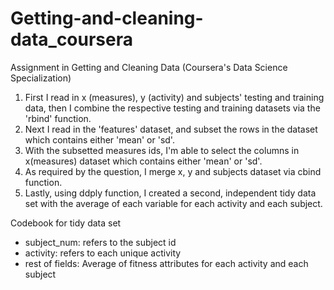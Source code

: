 # Getting-and-cleaning-data_coursera
Assignment in Getting and Cleaning Data (Coursera's Data Science Specialization)

1. First I read in x (measures), y (activity) and subjects' testing and training data, then I combine the respective testing and training datasets via the 'rbind' function.
2. Next I read in the 'features' dataset, and subset the rows in the dataset which contains either 'mean' or 'sd'.
3. With the subsetted measures ids, I'm able to select the columns in x(measures) dataset which contains either 'mean' or 'sd'.
4. As required by the question, I merge x, y and subjects dataset via cbind function.
5. Lastly, using ddply function, I created a second, independent tidy data set with the average of each variable for each activity and each subject.

Codebook for tidy data set
- subject_num: refers to the subject id
- activity: refers to each unique activity
- rest of fields: Average of fitness attributes for each activity and each subject


